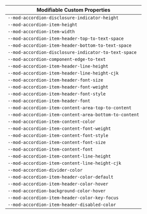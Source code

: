 | Modifiable Custom Properties |
| --- |
|`--mod-accordion-disclosure-indicator-height`|
|`--mod-accordion-item-height`|
|`--mod-accordion-item-width`|
|`--mod-accordion-item-header-top-to-text-space`|
|`--mod-accordion-item-header-bottom-to-text-space`|
|`--mod-accordion-disclosure-indicator-to-text-space`|
|`--mod-accordion-component-edge-to-text`|
|`--mod-accordion-item-header-line-height`|
|`--mod-accordion-item-header-line-height-cjk`|
|`--mod-accordion-item-header-font-size`|
|`--mod-accordion-item-header-font-weight`|
|`--mod-accordion-item-header-font-style`|
|`--mod-accordion-item-header-font`|
|`--mod-accordion-item-content-area-top-to-content`|
|`--mod-accordion-item-content-area-bottom-to-content`|
|`--mod-accordion-item-content-color`|
|`--mod-accordion-item-content-font-weight`|
|`--mod-accordion-item-content-font-style`|
|`--mod-accordion-item-content-font-size`|
|`--mod-accordion-item-content-font`|
|`--mod-accordion-item-content-line-height`|
|`--mod-accordion-item-content-line-height-cjk`|
|`--mod-accordion-divider-color`|
|`--mod-accordion-item-header-color-default`|
|`--mod-accordion-item-header-color-hover`|
|`--mod-accordion-background-color-hover`|
|`--mod-accordion-item-header-color-key-focus`|
|`--mod-accordion-item-header-disabled-color`|